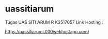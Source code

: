 # uassitiarum

Tugas UAS SITI ARUM R 
K3517057 
Link Hosting :

https://uassitiarumr.000webhostapp.com/
